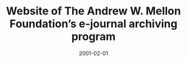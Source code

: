 ---
layout: redirect
date: 2001-02-01
title: "Website of The Andrew W. Mellon Foundation’s e-journal archiving program"
authors: 
redirect_to: https://old.diglib.org/preserve/ejp.htm
org: DLF
seo:
  type: Report
description: ""
---